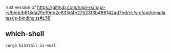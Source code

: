 rust version of
https://github.com/napi-rs/napi-rs/blob/b818da29e19db2c633d4e27b23f3b486142ad7bd/cli/src/api/templates/js-binding.ts#L58

## which-shell

```shell
cargo binstall is-musl
```
